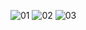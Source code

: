 
![01](https://github.com/user-attachments/assets/2473072a-7e3b-475b-850d-2638b8255fea)
![02](https://github.com/user-attachments/assets/4cfba27d-1c34-4282-9155-fb46156e3ff7)
![03](https://github.com/user-attachments/assets/9da9768e-6af6-4cc4-ae9e-9c141367035d)





